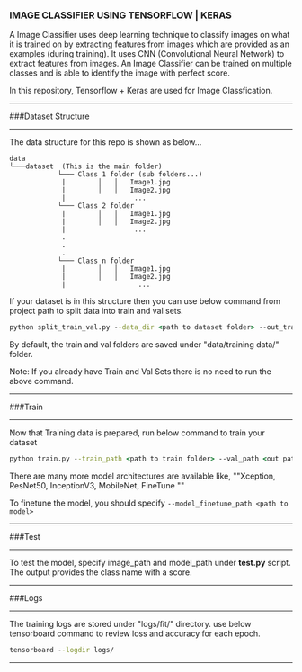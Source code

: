 ### IMAGE CLASSIFIER USING TENSORFLOW | KERAS
A Image Classifier uses deep learning technique to classify images on what it is trained on by extracting features from images which are provided as an examples (during training). It uses CNN (Convolutional Neural Network) to extract features from images. An Image Classifier can be trained on multiple classes and is able to identify the image with perfect score.

In this repository, Tensorflow + Keras are used for Image Classfication.

-------------

###Dataset Structure

----

The data structure for this repo is shown as below...
```
data
└───dataset  (This is the main folder)
            └─── Class 1 folder (sub folders...)
             |        │   │   Image1.jpg
             |        │   │   Image2.jpg
             |                 ...
            └─── Class 2 folder
             |        │   │   Image1.jpg
             |        │   │   Image2.jpg
             |                 ...
             .
             .
             .
            └─── Class n folder
             |        │   │   Image1.jpg
             |        │   │   Image2.jpg
             |                  ...
```

If your dataset is in this structure then you can use below command from project path to split data into train and val sets.

```bat
python split_train_val.py --data_dir <path to dataset folder> --out_train_dir <out path to train set> --out_val_dir <out path to val set>
```

By default, the train and val folders are saved under "data/training data/" folder.

Note: If you already have Train and Val Sets there is no need to run the above command.


-------------

###Train

----

Now that Training data is prepared, run below command to train your dataset

```bat
python train.py --train_path <path to train folder> --val_path <out path to val folder> --model_arch  ResNet50
```

There are many more model architectures are available like, ""Xception, ResNet50, InceptionV3, MobileNet, FineTune ""

To finetune the model, you should specify ```--model_finetune_path <path to model>```


-------------

###Test

----

To test the model, specify image_path and model_path under <b>test.py</b> script. The output provides the class name with a score.

-------------

###Logs

----

The training logs are stored under "logs/fit/" directory. use below tensorboard command to review loss and accuracy for each epoch.

```bat
tensorboard --logdir logs/
```


----
